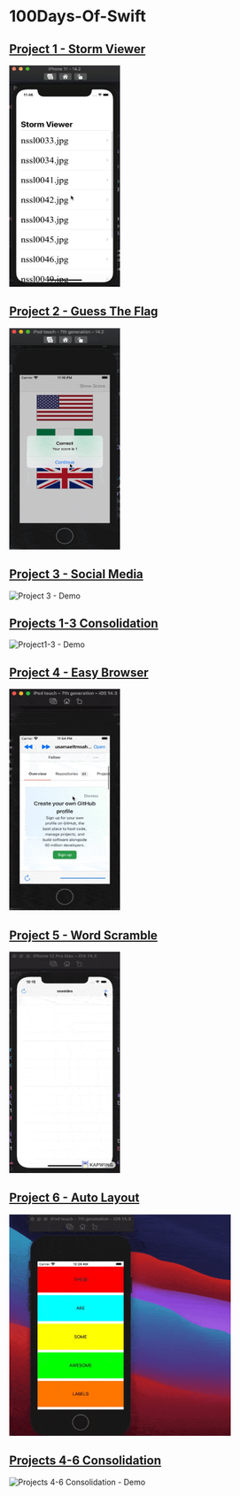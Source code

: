 # 100Days-Of-Swift

## [Project 1 - Storm Viewer](Project01)


<img alt="Project 1 - Demo" src="Project01/project1-demo.gif" width="200" height="400" />


## [Project 2 - Guess The Flag](Project02)

<img alt="Project 2 - Demo" src="Project02/project2-demo.gif" width="200" height="400" />


## [Project 3 - Social Media](Project03)

<img alt="Project 3 - Demo" src="Project03/project3-demo.gif" width="200" height="400" />


## [Projects 1-3 Consolidation](Projects%201-3%20Consolidation)
<img alt="Project1-3 - Demo" src="Projects 1-3 Consolidation/Projects 1-3 Consolidation-demo.gif" width="200" height="400" />

## [Project 4 - Easy Browser](Project04)
<img alt="Project 4 - Demo" src="Project04/Project4-demo.gif" width="200" height="400" />

## [Project 5 - Word Scramble](Project05)
<img alt="Project 5 - Demo" src="Project05/Project5-demo.gif" width="200" height="400" />

## [Project 6 - Auto Layout](Project06b)
<img alt="Project 6 - Demo" src="Project06b/Project6-demo.gif" width="400" height="400" />

## [Projects 4-6 Consolidation](Projects%204-6%20Consolidation)
<img alt="Projects 4-6 Consolidation - Demo" src="Projects%204-6%20Consolidation/Projects 4-6 Consolidation-demo.gif" width="200" height="350" />

